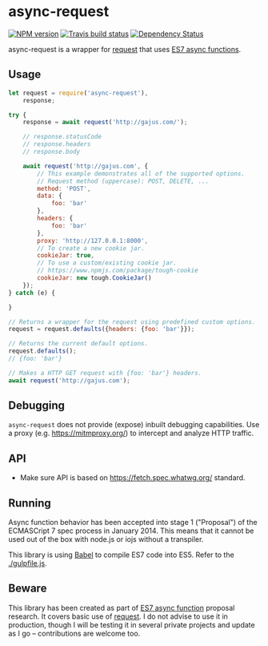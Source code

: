 # async-request

[![NPM version](http://img.shields.io/npm/v/async-request.svg?style=flat)](https://www.npmjs.org/package/async-request)
[![Travis build status](http://img.shields.io/travis/gajus/async-request/master.svg?style=flat)](https://travis-ci.org/gajus/async-request)
[![Dependency Status](https://david-dm.org/gajus/async-request.svg?style=flat)](https://david-dm.org/gajus/async-request)

async-request is a wrapper for [request](https://www.npmjs.com/package/request) that uses [ES7 async functions](https://github.com/lukehoban/ecmascript-asyncawait).

## Usage

```js
let request = require('async-request'),
    response;

try {
    response = await request('http://gajus.com/');

    // response.statusCode
    // response.headers
    // response.body

    await request('http://gajus.com', {
        // This example demonstrates all of the supported options.
        // Request method (uppercase): POST, DELETE, ...
        method: 'POST',
        data: {
            foo: 'bar'
        },
        headers: {
            foo: 'bar'
        },
        proxy: 'http://127.0.0.1:8000',
        // To create a new cookie jar.
        cookieJar: true,
        // To use a custom/existing cookie jar.
        // https://www.npmjs.com/package/tough-cookie
        cookieJar: new tough.CookieJar()
    });
} catch (e) {

}

// Returns a wrapper for the request using predefined custom options.
request = request.defaults({headers: {foo: 'bar'}});

// Returns the current default options.
request.defaults();
// {foo: 'bar'}

// Makes a HTTP GET request with {foo: 'bar'} headers.
await request('http://gajus.com');
```

## Debugging

`async-request` does not provide (expose) inbuilt debugging capabilities. Use a proxy (e.g. https://mitmproxy.org/) to intercept and analyze HTTP traffic.

## API

* Make sure API is based on https://fetch.spec.whatwg.org/ standard.

## Running

Async function behavior has been accepted into stage 1 ("Proposal") of the ECMASCript 7 spec process in January 2014. This means that it cannot be used out of the box with node.js or iojs without a transpiler.

This library is using [Babel](https://babeljs.io/) to compile ES7 code into ES5. Refer to the [./gulpfile.js](./gulpfile.js).

## Beware

This library has been created as part of [ES7 async function](https://github.com/lukehoban/ecmascript-asyncawait) proposal research. It covers basic use of [request](https://www.npmjs.com/package/request). I do not advise to use it in production, though I will be testing it in several private projects and update as I go – contributions are welcome too.
